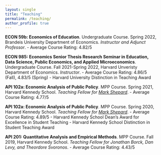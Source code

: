 ```yaml
---
layout: single
title: "Teaching"
permalink: /teaching/
author_profile: true
---
```


**ECON 59b: Economics of Education**. Undergraduate Course. Spring 2022, Brandeis University Department of Economics. *Instructor and Adjunct Professor*.
    - Average Course Rating: 4.82/5

**ECON 985: Economics Senior Thesis Research Seminar in Education, Data Science, Public Economics, and Applied Microeconomics**. Undergraduate Course. Fall 2021-Spring 2022, Harvard Unveristy Department of Economics. *Instructor*.
    - Average Course Rating: 4.86/5 (Fall), 4.83/5 (Spring)
    - Harvard University Distinction in Teaching Award

**API 102a: Economic Analysis of Public Policy**. MPP Course. Spring 2021, Harvard Kennedy School. *Teaching Fellow for [Mark Shepard](https://scholar.harvard.edu/mshepard/home)*.
    - Average Course Rating: 4.77/5

**API 102a: Economic Analysis of Public Policy**. MPP Course. Spring 2020, Harvard Kennedy School. *Teaching Fellow for [Mark Shepard](https://scholar.harvard.edu/mshepard/home)*.
    - Average Course Rating: 4.89/5
    - Harvard Kennedy School Dean’s Award for Excellence in Student Teaching
    - Harvard Kennedy School Distinction in Student Teaching Award

**API 201: Quantitative Analysis and Empirical Methods**. MPP Course. Fall 2019, Harvard Kennedy School. *Teaching Fellow for Jonathan Borck, Dan Levy, and Theordore Svoronos*.
    - Average Course Rating: 4.43/5
